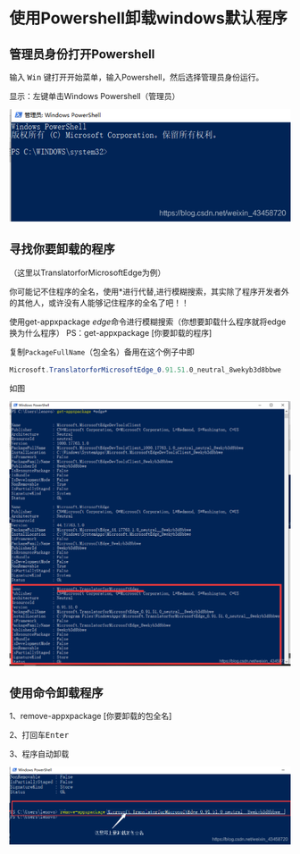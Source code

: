 # 使用Powershell卸载windows默认程序

## 管理员身份打开Powershell
输入 <kbd>Win</kbd> 键打开开始菜单，输入Powershell，然后选择管理员身份运行。

显示：左键单击Windows Powershell（管理员）

![在这里插入图片描述](使用Powershell卸载windows默认程序.assets/80054742bcc0565a573a881abcb26d63.png)

## 寻找你要卸载的程序

（这里以TranslatorforMicrosoftEdge为例）

你可能记不住程序的全名，使用*进行代替,进行模糊搜索，其实除了程序开发者外的其他人，或许没有人能够记住程序的全名了吧！！

使用get-appxpackage *edge*命令进行模糊搜索（你想要卸载什么程序就将edge换为什么程序）
PS：get-appxpackage [你要卸载的程序]


复制`PackageFullName`（包全名）备用在这个例子中即

```powershell
Microsoft.TranslatorforMicrosoftEdge_0.91.51.0_neutral_8wekyb3d8bbwe
```

如图

![在这里插入图片描述](使用Powershell卸载windows默认程序.assets/40859f303a618f976f92b1085d20336a.png)

## 使用命令卸载程序

1、remove-appxpackage [你要卸载的包全名]

2、打回车<kbd>Enter</kbd>

3、程序自动卸载

![在这里插入图片描述](使用Powershell卸载windows默认程序.assets/db5fe1aa108cafee4ea766fb544f8b3c.png)